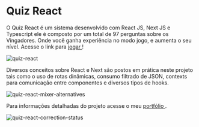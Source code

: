 # Quiz React



O Quiz React é um sistema desenvolvido com React JS, Next JS e Typescript ele é composto por um total de 97 perguntas sobre os Vingadores. Onde você ganha experiência no modo jogo, e aumenta o seu nível. Acesse o link para [ jogar ](https://jpss14.github.io/quiz-react)!

![quiz-react](https://user-images.githubusercontent.com/40327303/112925510-5ce11780-90e8-11eb-8f45-4b6879eceed0.png)

Diversos conceitos sobre React e Next são postos em prática neste projeto tais como o uso de rotas dinâmicas, consumo filtrado de JSON, contexts para comunicação entre componentes e diversos tipos de hooks.

![quiz-react-mixer-alternatives](https://user-images.githubusercontent.com/40327303/112925564-71251480-90e8-11eb-9307-4f154c7d82c4.png)

Para informações detalhadas do projeto acesse o meu [ portfólio ](https://jpss14.github.io/portfolio/Projetos/quiz-react.html).

![quiz-react-correction-status](https://user-images.githubusercontent.com/40327303/112925581-77b38c00-90e8-11eb-8c44-c409605178cf.png)